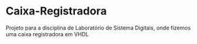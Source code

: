 # Caixa-Registradora
Projeto para a disciplina de Laboratório de Sistema Digitais, onde fizemos uma caixa registradora em VHDL
